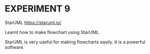 # EXPERIMENT 9

StarUML
https://staruml.io/

Learnt how to make flowchart using StarUML.

StarUML is very useful for making flowcharts easily. It is a powerful software.
